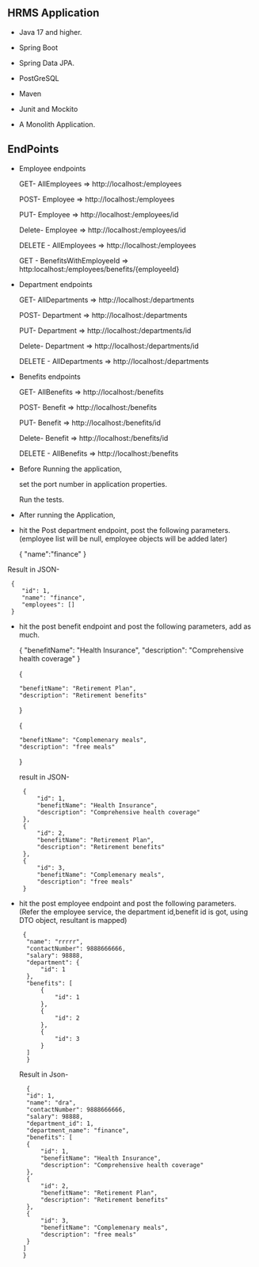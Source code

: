 ## HRMS Application

- Java 17 and higher.
- Spring Boot
- Spring Data JPA.
- PostGreSQL
- Maven
- Junit and Mockito

- A Monolith Application.

## EndPoints

- Employee endpoints

  GET- AllEmployees => http://localhost:<port>/employees
  
  POST- Employee => http://localhost:<port>/employees
  
  PUT- Employee => http://localhost:<port>/employees/id
  
  Delete- Employee => http://localhost:<port>/employees/id
  
  DELETE - AllEmployees => http://localhost:<port>/employees
  
  GET - BenefitsWithEmployeeId => http:localhost:<port>/employees/benefits/{employeeId}
  
  
- Department endpoints

  GET- AllDepartments => http://localhost:<port>/departments
  
  POST- Department => http://localhost:<port>/departments
  
  
  PUT- Department => http://localhost:<port>/departments/id
  
  Delete- Department => http://localhost:<port>/departments/id
  
  DELETE - AllDepartments => http://localhost:<port>/departments
  
  
- Benefits endpoints

  GET- AllBenefits => http://localhost:<port>/benefits
  
  POST- Benefit => http://localhost:<port>/benefits
  
  PUT- Benefit => http://localhost:<port>/benefits/id
  
  Delete- Benefit => http://localhost:<port>/benefits/id
  
  DELETE - AllBenefits => http://localhost:<port>/benefits
  
- Before Running the application,
 
  set the port number in application properties. 
  
  Run the tests.
 
 - After running the Application,

 - hit the Post department endpoint, post the following parameters.
  (employee list will be null, employee objects will be added later) 
  
     {
       "name":"finance"
     }
     
  Result in JSON-
  
     {
        "id": 1,
        "name": "finance",
        "employees": []
     }
 
 - hit the post benefit endpoint and post the following parameters, add as much.
  
    {
      "benefitName": "Health Insurance",
      "description": "Comprehensive health coverage"
    }
    
    {
            
       "benefitName": "Retirement Plan",
       "description": "Retirement benefits"
    }
    
    {
            
       "benefitName": "Complemenary meals",
       "description": "free meals"
    }
    
   result in JSON-
   
        {
            "id": 1,
            "benefitName": "Health Insurance",
            "description": "Comprehensive health coverage"
        },
        {
            "id": 2,
            "benefitName": "Retirement Plan",
            "description": "Retirement benefits"
        },
        {
            "id": 3,
            "benefitName": "Complemenary meals",
            "description": "free meals"
        }
  
- hit the post employee endpoint and post the following parameters.
  (Refer the employee service, the department id,benefit id is got, using DTO object, resultant is mapped)
  
  
       {
        "name": "rrrrr",
        "contactNumber": 9888666666,
        "salary": 98888,
        "department": {
            "id": 1
        },
        "benefits": [
            {
                "id": 1  
            },
            {
                "id": 2
            },
            {
                "id": 3
            }
        ]
        }
     
   Result in Json-
   
        {
        "id": 1,
        "name": "dra",
        "contactNumber": 9888666666,
        "salary": 98888,
        "department_id": 1,
        "department_name": "finance",
        "benefits": [
        {
            "id": 1,
            "benefitName": "Health Insurance",
            "description": "Comprehensive health coverage"
        },
        {
            "id": 2,
            "benefitName": "Retirement Plan",
            "description": "Retirement benefits"
        },
        {
            "id": 3,
            "benefitName": "Complemenary meals",
            "description": "free meals"
        }
       ]
       }
  
  